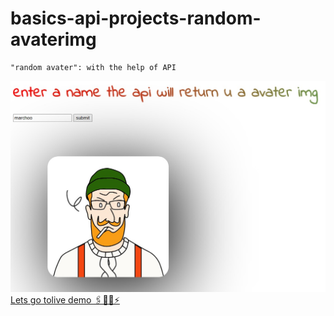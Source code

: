 # basics-api-projects-random-avaterimg
 ```
 "random avater": with the help of API
 ```
 ![random avater](https://github.com/ArkaprobhaRoy/rendom-img-With-API/blob/main/Web%20capture_10-10-2022_1379_arkaprobharoy.github.io.jpeg)
 [Lets go tolive demo 🖇🐱‍👤⚡](https://arkaprobharoy.github.io/rendom-img-With-API/)
